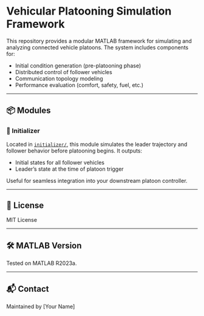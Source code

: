 # Vehicular Platooning Simulation Framework

This repository provides a modular MATLAB framework for simulating and analyzing connected vehicle platoons. The system includes components for:

- Initial condition generation (pre-platooning phase)
- Distributed control of follower vehicles
- Communication topology modeling
- Performance evaluation (comfort, safety, fuel, etc.)

---

## 📦 Modules

### 🚦 Initializer

Located in [`initializer/`](initializer/), this module simulates the leader trajectory and follower behavior before platooning begins. It outputs:

- Initial states for all follower vehicles
- Leader’s state at the time of platoon trigger

Useful for seamless integration into your downstream platoon controller.

---

## 📄 License

MIT License

---

## 🛠 MATLAB Version

Tested on MATLAB R2023a.

---

## 📬 Contact

Maintained by [Your Name]

